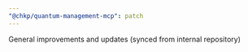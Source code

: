 ```yaml
---
"@chkp/quantum-management-mcp": patch
---
```


General improvements and updates (synced from internal repository)
